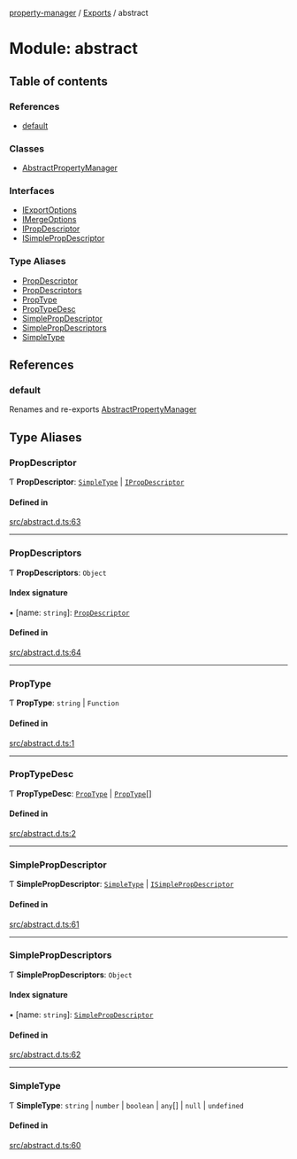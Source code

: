 [property-manager](../README.md) / [Exports](../modules.md) / abstract

# Module: abstract

## Table of contents

### References

- [default](abstract.md#default)

### Classes

- [AbstractPropertyManager](../classes/abstract.AbstractPropertyManager.md)

### Interfaces

- [IExportOptions](../interfaces/abstract.IExportOptions.md)
- [IMergeOptions](../interfaces/abstract.IMergeOptions.md)
- [IPropDescriptor](../interfaces/abstract.IPropDescriptor.md)
- [ISimplePropDescriptor](../interfaces/abstract.ISimplePropDescriptor.md)

### Type Aliases

- [PropDescriptor](abstract.md#propdescriptor)
- [PropDescriptors](abstract.md#propdescriptors)
- [PropType](abstract.md#proptype)
- [PropTypeDesc](abstract.md#proptypedesc)
- [SimplePropDescriptor](abstract.md#simplepropdescriptor)
- [SimplePropDescriptors](abstract.md#simplepropdescriptors)
- [SimpleType](abstract.md#simpletype)

## References

### default

Renames and re-exports [AbstractPropertyManager](../classes/abstract.AbstractPropertyManager.md)

## Type Aliases

### PropDescriptor

Ƭ **PropDescriptor**: [`SimpleType`](abstract.md#simpletype) \| [`IPropDescriptor`](../interfaces/abstract.IPropDescriptor.md)

#### Defined in

[src/abstract.d.ts:63](https://github.com/snowyu/property-manager.js/blob/7796872/src/abstract.d.ts#L63)

___

### PropDescriptors

Ƭ **PropDescriptors**: `Object`

#### Index signature

▪ [name: `string`]: [`PropDescriptor`](abstract.md#propdescriptor)

#### Defined in

[src/abstract.d.ts:64](https://github.com/snowyu/property-manager.js/blob/7796872/src/abstract.d.ts#L64)

___

### PropType

Ƭ **PropType**: `string` \| `Function`

#### Defined in

[src/abstract.d.ts:1](https://github.com/snowyu/property-manager.js/blob/7796872/src/abstract.d.ts#L1)

___

### PropTypeDesc

Ƭ **PropTypeDesc**: [`PropType`](abstract.md#proptype) \| [`PropType`](abstract.md#proptype)[]

#### Defined in

[src/abstract.d.ts:2](https://github.com/snowyu/property-manager.js/blob/7796872/src/abstract.d.ts#L2)

___

### SimplePropDescriptor

Ƭ **SimplePropDescriptor**: [`SimpleType`](abstract.md#simpletype) \| [`ISimplePropDescriptor`](../interfaces/abstract.ISimplePropDescriptor.md)

#### Defined in

[src/abstract.d.ts:61](https://github.com/snowyu/property-manager.js/blob/7796872/src/abstract.d.ts#L61)

___

### SimplePropDescriptors

Ƭ **SimplePropDescriptors**: `Object`

#### Index signature

▪ [name: `string`]: [`SimplePropDescriptor`](abstract.md#simplepropdescriptor)

#### Defined in

[src/abstract.d.ts:62](https://github.com/snowyu/property-manager.js/blob/7796872/src/abstract.d.ts#L62)

___

### SimpleType

Ƭ **SimpleType**: `string` \| `number` \| `boolean` \| `any`[] \| ``null`` \| `undefined`

#### Defined in

[src/abstract.d.ts:60](https://github.com/snowyu/property-manager.js/blob/7796872/src/abstract.d.ts#L60)
